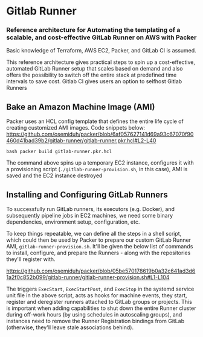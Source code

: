# Gitlab Runner

### Reference architecture for Automating the templating of a scalable, and cost-effective GitLab Runner on AWS with Packer

Basic knowledge of Terraform, AWS EC2, Packer, and GitLab CI is assumed.

This reference architecture gives practical steps to spin up a cost-effective, automated GitLab Runner setup that scales based on demand and also offers the possibility to switch off the entire stack at predefined time intervals to save cost. 
Gitlab CI gives users an option to selfhost Gitlab Runners

## Bake an Amazon Machine Image (AMI)

Packer uses an HCL config template that defines the entire life cycle of creating customized AMI images. Code snippets below: 
https://github.com/osemiduh/packer/blob/6af057627141d69a93c67070f90460d41bad39b2/gitlab-runner/gitlab-runner.pkr.hcl#L2-L40


`bash packer build gitlab-runner.pkr.hcl`

The command above spins up a temporary EC2 instance, configures it with a provisioning script (`./gitlab-runner-provision.sh`, in this case), AMI is saved and the EC2 instance destroyed 

## Installing and Configuring GitLab Runners
To successfully run GitLab runners, its executors (e.g. Docker), and subsequently pipeline jobs in EC2 machines, we need some binary dependencies, environment setup, configuration, etc.

To keep things repeatable, we can define all the steps in a shell script, which could then be used by Packer to prepare our custom GitLab Runner AMI, `gitlab-runner-provision.sh`. It'll be given the below list of commands to install, configure, and prepare the Runners - along with the repositories they'll register with.

https://github.com/osemiduh/packer/blob/05be570178619b0a32c641ad3d61a2f0c852b099/gitlab-runner/gitlab-runner-provision.sh#L1-L104

The triggers `ExecStart`, `ExecStartPost`, and `ExecStop` in the systemd service unit file in the above script, acts as hooks for machine events, they start, register and deregister runners attached to GitLab groups or projects. This is important when adding capabilities to shut down the entire Runner cluster during off-work hours (by using schedules in autoscaling groups), and instances need to remove the Runner Registration bindings from GitLab (otherwise, they'll leave stale associations behind).


